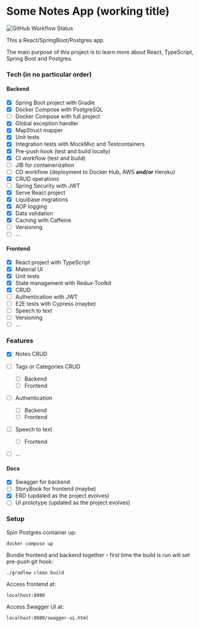 # Some Notes App (working title)

![GitHub Workflow Status](https://img.shields.io/github/workflow/status/harluss/react-springboot-postgres-notes-app/Continuous%20Integration?logo=GitHub)

This a React/SpringBoot/Postgres app.

The main purpose of this project is to learn more about React, TypeScript, Spring Boot and Postgres.

### Tech (in no particular order)

#### Backend
- [x] Spring Boot project with Gradle
- [x] Docker Compose with PostgreSQL
- [ ] Docker Compose with full project
- [x] Global exception handler
- [x] MapStruct mapper
- [x] Unit tests
- [x] Integration tests with MockMvc and Testcontainers
- [x] Pre-push hook (test and build locally)
- [x] CI workflow (test and build)
- [ ] JIB for containerization
- [ ] CD workflow (deployment to Docker Hub, AWS **and/or** Heroku)
- [x] CRUD operations
- [ ] Spring Security with JWT
- [x] Serve React project
- [x] Liquibase migrations
- [x] AOP logging
- [x] Data validation
- [x] Caching with Caffeine
- [ ] Versioning
- [ ] ...

#### Frontend
- [x] React project with TypeScript
- [x] Material UI
- [x] Unit tests
- [x] State management with Redux-Toolkit
- [x] CRUD
- [ ] Authentication with JWT
- [ ] E2E tests with Cypress (maybe)
- [ ] Speech to text
- [ ] Versioning
- [ ] ...

### Features
- [x] Notes CRUD
- [ ] Tags or Categories CRUD
  - [ ] Backend
  - [ ] Frontend
- [ ] Authentication
  - [ ] Backend
  - [ ] Frontend
- [ ] Speech to text
  - [ ] Frontend
- [ ] ...


#### Docs
- [x] Swagger for backend
- [ ] StoryBook for frontend (maybe)
- [x] ERD (updated as the project evolves)
- [ ] UI prototype (updated as the project evolves)

### Setup
Spin Postgres container up:
```
docker compose up
```
Bundle frontend and backend together - first time the build is run will set pre-push git hook:
```
./gradlew clean build
```
Access frontend at:
```
localhost:8080
```
Access Swagger UI at:
```
localhost:8080/swagger-ui.html
```
